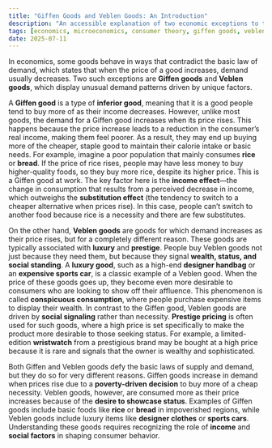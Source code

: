 ```yaml
---
title: "Giffen Goods and Veblen Goods: An Introduction"
description: "An accessible explanation of two economic exceptions to the law of demand, including definitions, examples, and key differences."
tags: [economics, microeconomics, consumer theory, giffen goods, veblen goods]
date: 2025-07-11
---
```


In economics, some goods behave in ways that contradict the basic law of demand, which states that when the price of a good increases, demand usually decreases. Two such exceptions are **Giffen goods** and **Veblen goods**, which display unusual demand patterns driven by unique factors.

A **Giffen good** is a type of **inferior good**, meaning that it is a good people tend to buy more of as their income decreases. However, unlike most goods, the demand for a Giffen good increases when its price rises. This happens because the price increase leads to a reduction in the consumer’s real income, making them feel poorer. As a result, they may end up buying more of the cheaper, staple good to maintain their calorie intake or basic needs. For example, imagine a poor population that mainly consumes **rice** or **bread**. If the price of rice rises, people may have less money to buy higher-quality foods, so they buy more rice, despite its higher price. This is a Giffen good at work. The key factor here is the **income effect**—the change in consumption that results from a perceived decrease in income, which outweighs the **substitution effect** (the tendency to switch to a cheaper alternative when prices rise). In this case, people can’t switch to another food because rice is a necessity and there are few substitutes.

On the other hand, **Veblen goods** are goods for which demand increases as their price rises, but for a completely different reason. These goods are typically associated with **luxury** and **prestige**. People buy Veblen goods not just because they need them, but because they signal **wealth, status, and social standing**. A **luxury good**, such as a high-end **designer handbag** or an **expensive sports car**, is a classic example of a Veblen good. When the price of these goods goes up, they become even more desirable to consumers who are looking to show off their affluence. This phenomenon is called **conspicuous consumption**, where people purchase expensive items to display their wealth. In contrast to the Giffen good, Veblen goods are driven by **social signaling** rather than necessity. **Prestige pricing** is often used for such goods, where a high price is set specifically to make the product more desirable to those seeking status. For example, a limited-edition **wristwatch** from a prestigious brand may be bought at a high price because it is rare and signals that the owner is wealthy and sophisticated.

Both Giffen and Veblen goods defy the basic laws of supply and demand, but they do so for very different reasons. Giffen goods increase in demand when prices rise due to a **poverty-driven decision** to buy more of a cheap necessity. Veblen goods, however, are consumed more as their price increases because of the **desire to showcase status**. Examples of Giffen goods include basic foods like **rice** or **bread** in impoverished regions, while Veblen goods include luxury items like **designer clothes** or **sports cars**. Understanding these goods requires recognizing the role of **income** and **social factors** in shaping consumer behavior.
